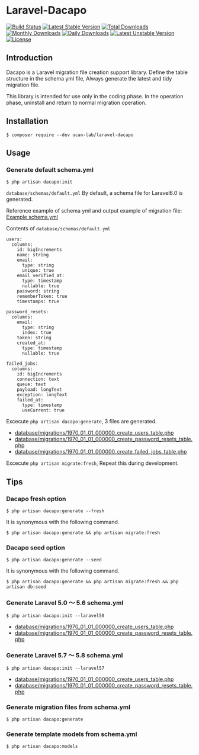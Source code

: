 # Laravel-Dacapo

[![Build Status](https://travis-ci.org/ucan-lab/laravel-dacapo.svg?branch=master)](https://travis-ci.org/ucan-lab/laravel-dacapo)
[![Latest Stable Version](https://poser.pugx.org/ucan-lab/laravel-dacapo/v/stable)](https://packagist.org/packages/ucan-lab/laravel-dacapo)
[![Total Downloads](https://poser.pugx.org/ucan-lab/laravel-dacapo/downloads)](https://packagist.org/packages/ucan-lab/laravel-dacapo)
[![Monthly Downloads](https://poser.pugx.org/ucan-lab/laravel-dacapo/d/monthly)](https://packagist.org/packages/ucan-lab/laravel-dacapo)
[![Daily Downloads](https://poser.pugx.org/ucan-lab/laravel-dacapo/d/daily)](https://packagist.org/packages/ucan-lab/laravel-dacapo)
[![Latest Unstable Version](https://poser.pugx.org/ucan-lab/laravel-dacapo/v/unstable)](https://packagist.org/packages/ucan-lab/laravel-dacapo)
[![License](https://poser.pugx.org/ucan-lab/laravel-dacapo/license)](https://packagist.org/packages/ucan-lab/laravel-dacapo)

## Introduction

Dacapo is a Laravel migration file creation support library.
Define the table structure in the schema yml file, Always generate the latest and tidy migration file.

This library is intended for use only in the coding phase.
In the operation phase, uninstall and return to normal migration operation.

## Installation

```
$ composer require --dev ucan-lab/laravel-dacapo
```

## Usage

### Generate default schema.yml

```
$ php artisan dacapo:init
```

`database/schemas/default.yml`
By default, a schema file for Laravel6.0 is generated.

Reference example of schema yml and output example of migration file: [Example schema.yml](/tests/Storage)

Contents of `database/schemas/default.yml`

```
users:
  columns:
    id: bigIncrements
    name: string
    email:
      type: string
      unique: true
    email_verified_at:
      type: timestamp
      nullable: true
    password: string
    rememberToken: true
    timestamps: true

password_resets:
  columns:
    email:
      type: string
      index: true
    token: string
    created_at:
      type: timestamp
      nullable: true

failed_jobs:
  columns:
    id: bigIncrements
    connection: text
    queue: text
    payload: longText
    exception: longText
    failed_at:
      type: timestamp
      useCurrent: true
```

Excecute `php artisan dacapo:generate`, 3 files are generated.

- [database/migrations/1970_01_01_000000_create_users_table.php](tests/Storage/laravel60_default/migrations/1970_01_01_000000_create_users_table.php)
- [database/migrations/1970_01_01_000000_create_password_resets_table.php](tests/Storage/laravel60_default/migrations/1970_01_01_000000_create_password_resets_table.php)
- [database/migrations/1970_01_01_000000_create_failed_jobs_table.php](tests/Storage/laravel60_default/migrations/1970_01_01_000000_create_failed_jobs_table.php)

Excecute `php artisan migrate:fresh`, Repeat this during development.

## Tips

### Dacapo fresh option

```
$ php artisan dacapo:generate --fresh
```

It is synonymous with the following command.

```
$ php artisan dacapo:generate && php artisan migrate:fresh
```

### Dacapo seed option

```
$ php artisan dacapo:generate --seed
```

It is synonymous with the following command.

```
$ php artisan dacapo:generate && php artisan migrate:fresh && php artisan db:seed
```

### Generate Laravel 5.0 〜 5.6 schema.yml

```
$ php artisan dacapo:init --laravel50
```

- [database/migrations/1970_01_01_000000_create_users_table.php](tests/Storage/laravel50_default/migrations/1970_01_01_000000_create_users_table.php)
- [database/migrations/1970_01_01_000000_create_password_resets_table.php](tests/Storage/laravel50_default/migrations/1970_01_01_000000_create_password_resets_table.php)

### Generate Laravel 5.7 〜 5.8 schema.yml

```
$ php artisan dacapo:init --laravel57
```

- [database/migrations/1970_01_01_000000_create_users_table.php](tests/Storage/laravel57_default/migrations/1970_01_01_000000_create_users_table.php)
- [database/migrations/1970_01_01_000000_create_password_resets_table.php](tests/Storage/laravel57_default/migrations/1970_01_01_000000_create_password_resets_table.php)

### Generate migration files from schema.yml

```
$ php artisan dacapo:generate
```

### Generate template models from schema.yml

```
$ php artisan dacapo:models
```
